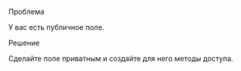Проблема

У вас есть публичное поле.

Решение

Сделайте поле приватным и создайте для него методы доступа.
